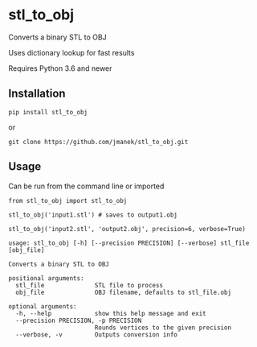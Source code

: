 # stl_to_obj
Converts a binary STL to OBJ

Uses dictionary lookup for fast results

Requires Python 3.6 and newer

## Installation

`pip install stl_to_obj`

or

`git clone https://github.com/jmanek/stl_to_obj.git`

## Usage

Can be run from the command line or imported 

```
from stl_to_obj import stl_to_obj

stl_to_obj('input1.stl') # saves to output1.obj

stl_to_obj('input2.stl', 'output2.obj', precision=6, verbose=True)
```

```
usage: stl_to_obj [-h] [--precision PRECISION] [--verbose] stl_file [obj_file]

Converts a binary STL to OBJ

positional arguments:
  stl_file              STL file to process
  obj_file              OBJ filename, defaults to stl_file.obj

optional arguments:
  -h, --help            show this help message and exit
  --precision PRECISION, -p PRECISION
                        Rounds vertices to the given precision
  --verbose, -v         Outputs conversion info
```
